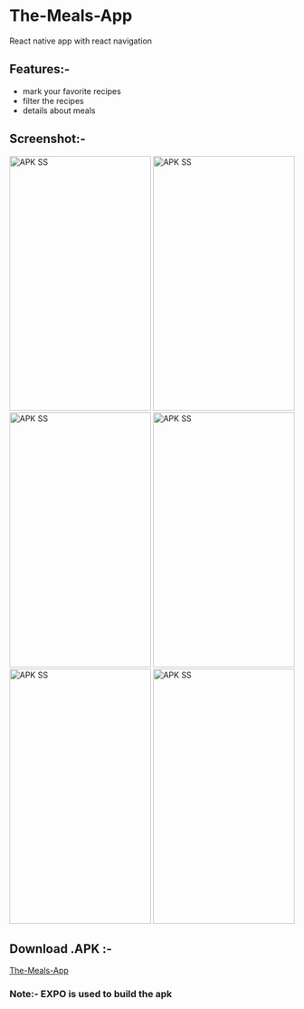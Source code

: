 # The-Meals-App
React native app with react navigation

## Features:-
- mark your favorite recipes
- filter the recipes
- details about meals

## Screenshot:-
<img alt="APK SS" src="https://drive.google.com/uc?export=view&id=1O6IHfJxnQCItUcRRApO9FBvazZtbDaSV" width="250" height="450">   <img alt="APK SS" src="https://drive.google.com/uc?export=view&id=1hiomOM4-0M5Kei3gj2muPtcjSQgP9CUW" width="250" height="450">   <img alt="APK SS" src="https://drive.google.com/uc?export=view&id=1YreWjTmZjwIgq2F7ihmcTZMFJDDvkxUL" width="250" height="450">
<img alt="APK SS" src="https://drive.google.com/uc?export=view&id=13dEN0zMqG1cQClcut469tzEqV58ae_b0" width="250" height="450">   <img alt="APK SS" src="https://drive.google.com/uc?export=view&id=1xIvVvYKyeJ_SEEkDa-EJDpabGKfQHGFv" width="250" height="450">   <img alt="APK SS" src="https://drive.google.com/uc?export=view&id=1yrdYjAF3WKIX3CLe0t51Kp__bKmmufGS" width="250" height="450">

## Download .APK :-
[The-Meals-App](https://drive.google.com/file/d/1L6CEaHRRH_zqwrvrpJ0Ffb5zGnvZ2HUg/view?usp=sharing)

### Note:- EXPO is used to build the apk
